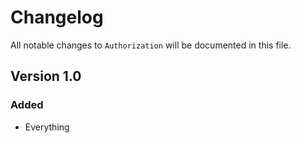 # Changelog

All notable changes to `Authorization` will be documented in this file.

## Version 1.0

### Added
- Everything
